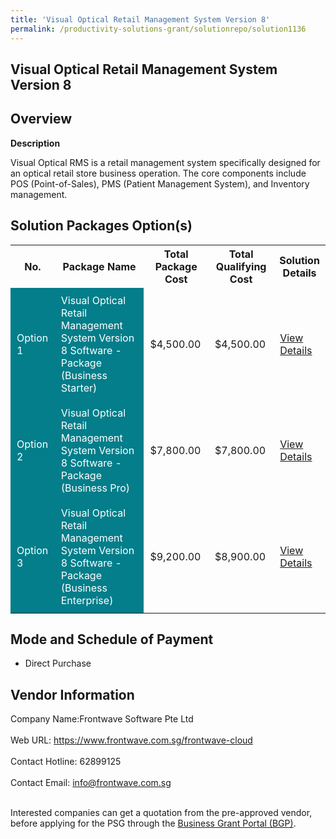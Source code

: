 ```yaml
---
title: 'Visual Optical Retail Management System Version 8'
permalink: /productivity-solutions-grant/solutionrepo/solution1136
---
```


## Visual Optical Retail Management System Version 8

## Overview

**Description**

Visual Optical RMS is a retail management system specifically designed for an optical retail store business operation. The core components include POS (Point-of-Sales), PMS (Patient Management System), and Inventory management.

## Solution Packages Option(s)

<table>
<tr>
<th><b>No.</b></th>
<th><b>Package Name</b></th>
<th><b>Total Package Cost</b></th>
<th><b>Total Qualifying Cost</b></th>
<th><b>Solution Details</b></th>
</tr>
<tr>
<td style='padding: 10px; background-color: #037E8A; color: #FFFFFF;'>Option 1</td>
<td style='padding: 10px; background-color: #037E8A; color: #FFFFFF;'>Visual Optical Retail Management System Version 8 Software - Package (Business Starter)</td>
<td style='padding: 10px;'>$4,500.00</td>
<td style='padding: 10px;'>$4,500.00</td>
<td style='padding: 10px;'><a href='https://www.gobusiness.gov.sg/images/psg/Desensitised_Frontwave_20200487_Annex_3_Part_1.pdf' target='_blank'>View Details</a></td>
</tr>
<tr>
<td style='padding: 10px; background-color: #037E8A; color: #FFFFFF;'>Option 2</td>
<td style='padding: 10px; background-color: #037E8A; color: #FFFFFF;'>Visual Optical Retail Management System Version 8 Software - Package (Business Pro)</td>
<td style='padding: 10px;'>$7,800.00</td>
<td style='padding: 10px;'>$7,800.00</td>
<td style='padding: 10px;'><a href='https://www.gobusiness.gov.sg/images/psg/Desensitised_Frontwave_20200487_Annex_3_Part_2.pdf' target='_blank'>View Details</a></td>
</tr>
<tr>
<td style='padding: 10px; background-color: #037E8A; color: #FFFFFF;'>Option 3</td>
<td style='padding: 10px; background-color: #037E8A; color: #FFFFFF;'>Visual Optical Retail Management System Version 8 Software - Package (Business Enterprise)</td>
<td style='padding: 10px;'>$9,200.00</td>
<td style='padding: 10px;'>$8,900.00</td>
<td style='padding: 10px;'><a href='https://www.gobusiness.gov.sg/images/psg/Desensitised_Frontwave_20200487_Annex_3_Part_3.pdf' target='_blank'>View Details</a></td>
</tr>
</table>

## Mode and Schedule of Payment

 - Direct Purchase

## Vendor Information

 Company Name:Frontwave Software Pte Ltd <br><br>Web URL: https://www.frontwave.com.sg/frontwave-cloud <br><br>Contact Hotline: 62899125 <br><br>Contact Email: info@frontwave.com.sg <br><br>

Interested companies can get a quotation from the pre-approved vendor, before applying for the PSG through the <a href='https://www.businessgrants.gov.sg/' target='_blank' rel='noopener'>Business Grant Portal (BGP)</a>.

<script src="/jquery/resize-tables.js"></script>
